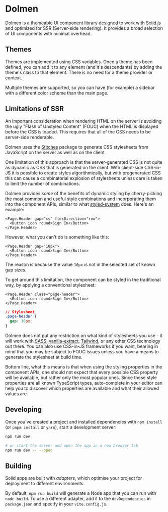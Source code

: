 # Dolmen

Dolmen is a themeable UI component library designed to work with Solid.js and optimized for SSR
(Server-side rendering). It provides a broad selection of UI components with minimal overhead.

## Themes

Themes are implemented using CSS variables. Once a theme has been defined, you can add it to
any element (and it's descendants) by adding the theme's class to that element. There is no
need for a theme provider or context.

Multiple themes are supported, so you can have (for example) a sidebar with a different color
scheme than the main page.

## Limitations of SSR

An important consideration when rendering HTML on the server is avoiding the ugly "Flash of
Unstyled Content" (FOUC) when the HTML is displayed before the CSS is loaded. This requires that
all of the CSS needs to be server-side renderable.

Dolmen uses the [Stitches](https://stitches.dev//) package to generate CSS stylesheets from
JavaScript on the server as well as on the client.

One limitation of this approach is that the server-generated CSS is not quite as dynamic as CSS
that is generated on the client. With client-side CSS-in-JS it is possible to create styles
algorithmically, but with pregenerated CSS this can cause a combinatorial explosion of stylesheets
unless care is taken to limit the number of combinations.

Dolmen provides *some* of the benefits of dynamic styling by cherry-picking the most common and
useful style combinations and incorporating them into the component APIs, similar to
what [styled-system](https://styled-system.com/) does. Here's an example:

```tsx
<Page.Header gap="xs" flexDirection="row">
  <Button icon round>Sign In</Button>
</Page.Header>
```

However, what you can't do is something like this:

```tsx
<Page.Header gap="10px">
  <Button icon round>Sign In</Button>
</Page.Header>
```

The reason is because the value `10px` is not in the selected set of known gap sizes.

To get around this limitation, the component can be styled in the traditional way, by
applying a conventional stylesheet:

```tsx
<Page.Header class="page-header">
  <Button icon round>Sign In</Button>
</Page.Header>
```

```css
// Stylesheet
.page-header {
  gap: 10px;
}
```

Dolmen does not put any restriction on what kind of stylesheets you use - it will work with
[SASS](https://sass-lang.com/), [vanilla-extract](https://vanilla-extract.style/),
[Tailwind](https://tailwindcss.com/), or any other CSS technology out there. You can also use
CSS-in-JS frameworks if you want, bearing in mind that you may be subject to FOUC issues unless
you have a means to generate the stylesheet at build time.

Bottom line, what this means is that when using the styling properties in the component APIs, one
should not expect that every possible CSS property will be available, but rather only the most
popular ones. Since these style properties are all known TypeScript types, auto-complete in your
editor can help you to discover which properties are available and what their allowed values are.

## Developing

Once you've created a project and installed dependencies with `npm install` (or `pnpm install` or `yarn`), start a development server:

```bash
npm run dev

# or start the server and open the app in a new browser tab
npm run dev -- --open
```

## Building

Solid apps are built with _adapters_, which optimise your project for deployment to different environments.

By default, `npm run build` will generate a Node app that you can run with `node build`. To use a different adapter, add it to the `devDependencies` in `package.json` and specify in your `vite.config.js`.
